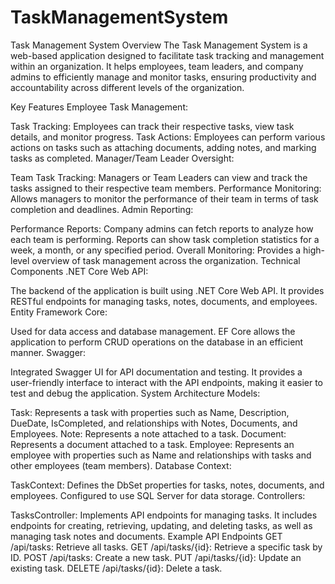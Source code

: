 # TaskManagementSystem
Task Management System Overview
The Task Management System is a web-based application designed to facilitate task tracking and management within an organization. It helps employees, team leaders, and company admins to efficiently manage and monitor tasks, ensuring productivity and accountability across different levels of the organization.

Key Features
Employee Task Management:

Task Tracking: Employees can track their respective tasks, view task details, and monitor progress.
Task Actions: Employees can perform various actions on tasks such as attaching documents, adding notes, and marking tasks as completed.
Manager/Team Leader Oversight:

Team Task Tracking: Managers or Team Leaders can view and track the tasks assigned to their respective team members.
Performance Monitoring: Allows managers to monitor the performance of their team in terms of task completion and deadlines.
Admin Reporting:

Performance Reports: Company admins can fetch reports to analyze how each team is performing. Reports can show task completion statistics for a week, a month, or any specified period.
Overall Monitoring: Provides a high-level overview of task management across the organization.
Technical Components
.NET Core Web API:

The backend of the application is built using .NET Core Web API. It provides RESTful endpoints for managing tasks, notes, documents, and employees.
Entity Framework Core:

Used for data access and database management. EF Core allows the application to perform CRUD operations on the database in an efficient manner.
Swagger:

Integrated Swagger UI for API documentation and testing. It provides a user-friendly interface to interact with the API endpoints, making it easier to test and debug the application.
System Architecture
Models:

Task: Represents a task with properties such as Name, Description, DueDate, IsCompleted, and relationships with Notes, Documents, and Employees.
Note: Represents a note attached to a task.
Document: Represents a document attached to a task.
Employee: Represents an employee with properties such as Name and relationships with tasks and other employees (team members).
Database Context:

TaskContext: Defines the DbSet properties for tasks, notes, documents, and employees. Configured to use SQL Server for data storage.
Controllers:

TasksController: Implements API endpoints for managing tasks. It includes endpoints for creating, retrieving, updating, and deleting tasks, as well as managing task notes and documents.
Example API Endpoints
GET /api/tasks: Retrieve all tasks.
GET /api/tasks/{id}: Retrieve a specific task by ID.
POST /api/tasks: Create a new task.
PUT /api/tasks/{id}: Update an existing task.
DELETE /api/tasks/{id}: Delete a task.
